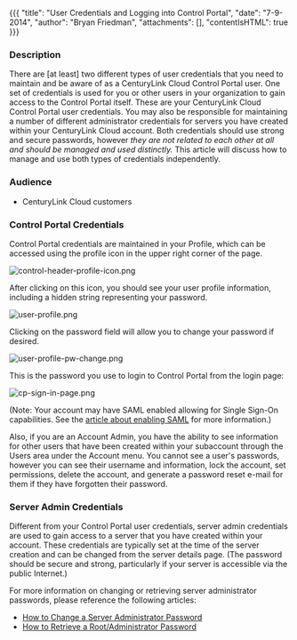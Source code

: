 {{{
  "title": "User Credentials and Logging into Control Portal",
  "date": "7-9-2014",
  "author": "Bryan Friedman",
  "attachments": [],
  "contentIsHTML": true
}}}

<h3>Description</h3>
<p>There are [at least] two different types of user credentials that you need to maintain and be aware of as a CenturyLink Cloud Control Portal user. One set of credentials is used for you or other users in your organization to gain access to the Control
  Portal itself. These are your CenturyLink Cloud Control Portal user credentials. You may also be responsible for maintaining a number of different administrator credentials for servers you have created within your CenturyLink Cloud account. Both credentials
  should use strong and secure passwords, however <em>they are not related to each other at all and should be managed and used distinctly.</em> This article will discuss how to manage and use both types of credentials independently.</p>
<h3>Audience</h3>
<ul>
  <li>CenturyLink Cloud customers</li>
</ul>
<h3>Control Portal Credentials</h3>
<p>Control Portal credentials are maintained in your Profile, which can be accessed using the profile icon in the upper right corner of the page.</p>
<p><img src="https://t3n.zendesk.com/attachments/token/fILw4mWa4SlmzY5tiil5tFIor/?name=control-header-profile-icon.png" alt="control-header-profile-icon.png" />
</p>
<p>After clicking on this icon, you should see your user profile information, including a hidden string representing your password.</p>
<p><img src="https://t3n.zendesk.com/attachments/token/RMPvZjxSj4bkfKmazwv4N8YPH/?name=user-profile.png" alt="user-profile.png" />
</p>
<p>Clicking on the password field will allow you to change your password if desired.</p>
<p><img src="https://t3n.zendesk.com/attachments/token/TQkRpHRwRwdxn7GnukrEMlZeo/?name=user-profile-pw-change.png" alt="user-profile-pw-change.png" />
</p>
<p>This is the password you use to login to Control Portal from the login page:</p>
<p><img src="https://t3n.zendesk.com/attachments/token/BnpyvVqrODdacI4UFoWddqdPi/?name=cp-sign-in-page.png" alt="cp-sign-in-page.png" />
</p>
<p>(Note: Your account may have SAML enabled allowing for Single Sign-On capabilities. See the <a href="https://t3n.zendesk.com/entries/22636576-Using-SAML-for-Single-Sign-On-to-the-Tier-3-Control-Portal">article about enabling SAML</a> for more information.)</p>
<p>Also, if you are an Account Admin, you have the ability to see information for other users that have been created within your subaccount through the Users area under the Account menu. You cannot see a user's passwords, however you can see their username
  and information, lock the account, set permissions, delete the account, and generate a password reset e-mail for them if they have forgotten their password.</p>
<h3>Server Admin Credentials</h3>
<p>Different from your Control Portal user credentials, server admin credentials are used to gain access to a server that you have created within your account. These credentials are typically set at the time of the server creation and can be changed from
  the server details page. (The password should be secure and strong, particularly if your server is accessible via the public Internet.)</p>
<p>For more information on changing or retrieving server administrator passwords, please reference the following articles:</p>
<ul>
  <li><a href="https://t3n.zendesk.com/entries/20343057-How-to-change-a-server-administrator-password">How to Change a Server Administrator Password</a>
  </li>
  <li><a href="https://t3n.zendesk.com/entries/22289740-How-to-retrieve-Root-Administrator-password">How to Retrieve a Root/Administrator Password</a>
  </li>
</ul>